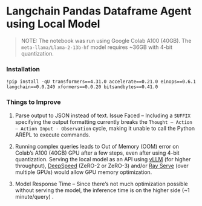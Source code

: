 # Langchain Pandas Dataframe Agent using Local Model

> NOTE: The notebook was run using Google Colab A100 (40GB). The `meta-llama/Llama-2-13b-hf` model requires ~36GB with 4-bit quantization.

### Installation

```
!pip install -qU transformers==4.31.0 accelerate==0.21.0 einops==0.6.1 langchain==0.0.240 xformers==0.0.20 bitsandbytes==0.41.0

```

### Things to Improve

1.	Parse output to JSON instead of text.
Issue Faced – Including a `SUFFIX` specifying the output formatting currently breaks the `Thought – Action – Action Input - Observation` cycle, making it unable to call the Python AREPL to execute commands. 

2.	Running complex queries leads to Out of Memory (OOM) error on Colab’s A100 (40GB) GPU after a few steps, even after using 4-bit quantization. Serving the local model as an API using [vLLM](https://github.com/vllm-project/vllm) (for higher throughput), [DeepSpeed](https://www.deepspeed.ai/) (ZeRO-2 or ZeRO-3) and/or [Ray Serve](https://docs.ray.io/en/latest/serve/index.html) (over multiple GPUs) would allow GPU memory optimization.

3.	Model Response Time – Since there’s not much optimization possible without serving the model, the inference time is on the higher side (~1 minute/query) .
